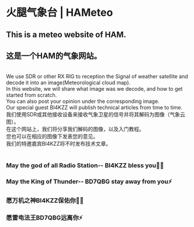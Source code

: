 # 火腿气象台 | HAMeteo

## This is a meteo website of HAM.<br> 
## 这是一个HAM的气象网站。<br> 

<br> 
We use SDR or other RX RIG to reception the Signal of weather satellite and decode it into an image(Meteorological cloud map).<br> 
In this website, we will share what image was we decode, and how to get started from scratch.<br> 
You can also post your opinion under the corresponding image.<br> 
Our special guest BI4KZZ will publish technical articles from time to time.<br> 
我们使用SDR或其他接收设备来接收气象卫星的信号并将其解码为图像（气象云图）。<br> 
在这个网站上，我们将分享我们解码的图像，以及入门教程。<br> 
您也可以在相应的图像下发表您的意见。<br> 
我们的特邀嘉宾BI4KZZ将不时发布技术文章。<br>
<br> 

### May the god of all Radio Station-- BI4KZZ bless you🙏🏻<br> 
### May the King of Thunder-- BD7QBG stay away from you⚡<br> 
### 愿万机之神BI4KZZ保佑你🙏🏻<br> 
### 愿雷电法王BD7QBG远离你⚡<br> 
